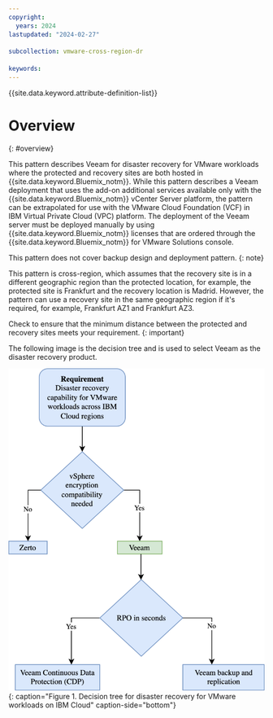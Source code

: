```yaml
---
copyright:
  years: 2024
lastupdated: "2024-02-27"

subcollection: vmware-cross-region-dr

keywords:
---
```

{{site.data.keyword.attribute-definition-list}}

# Overview

{: #overview}

This pattern describes Veeam for disaster recovery for VMware workloads where the protected and recovery sites are both hosted in {{site.data.keyword.Bluemix_notm}}. While this pattern describes a Veeam deployment that uses the add-on additional services available only with the {{site.data.keyword.Bluemix_notm}} vCenter Server platform, the pattern can be extrapolated for use with the VMware Cloud Foundation (VCF) in IBM Virtual Private Cloud (VPC) platform. The deployment of the Veeam server must be deployed manually by using {{site.data.keyword.Bluemix_notm}} licenses that are ordered through the {{site.data.keyword.Bluemix_notm}} for VMware Solutions console.

This pattern does not cover backup design and deployment pattern. {: note}

This pattern is cross-region, which assumes that the recovery site is in a different geographic region than the protected location, for example, the protected site is Frankfurt and the recovery location is Madrid. However, the pattern can use a recovery site in the same geographic region if it's required, for example, Frankfurt AZ1 and Frankfurt AZ3.

Check to ensure that the minimum distance between the protected and recovery sites meets your requirement. {: important}

The following image is the decision tree and is used to select Veeam as the disaster recovery product.

![A decision tree for disaster recovery for VMware workloads on IBM Cloud](image/decision_tree-Veeam.drawio.svg){: caption="Figure 1. Decision tree for disaster recovery for VMware workloads on IBM Cloud" caption-side="bottom"}
